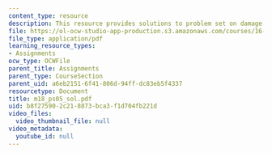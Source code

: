 ```yaml
---
content_type: resource
description: This resource provides solutions to problem set on damage tolerance requirements.
file: https://ol-ocw-studio-app-production.s3.amazonaws.com/courses/16-01-unified-engineering-i-ii-iii-iv-fall-2005-spring-2006/b8f275902c218873bca3f1d704fb221d_m18_ps05_sol.pdf
file_type: application/pdf
learning_resource_types:
- Assignments
ocw_type: OCWFile
parent_title: Assignments
parent_type: CourseSection
parent_uid: a6eb2151-6f41-806d-94ff-dc83eb5f4337
resourcetype: Document
title: m18_ps05_sol.pdf
uid: b8f27590-2c21-8873-bca3-f1d704fb221d
video_files:
  video_thumbnail_file: null
video_metadata:
  youtube_id: null
---
```

